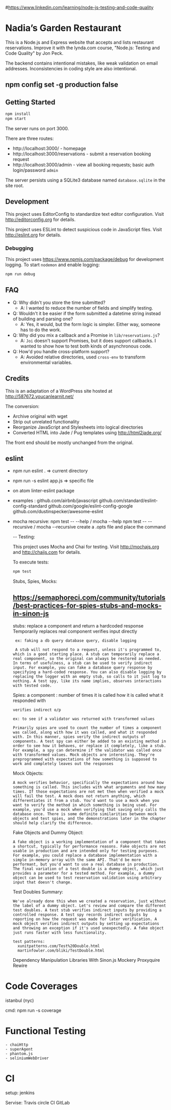 #https://www.linkedin.com/learning/node-js-testing-and-code-quality

# Nadia’s Garden Restaurant

This is a Node.js and Express website that accepts and lists restaurant reservations. Improve it with the lynda.com course, "Node.js: Testing and Code Quality" by Jon Peck.

The backend contains intentional mistakes, like weak validation on email addresses. Inconsistencies in coding style are also intentional.

## npm config set -g production false

## Getting Started

```bash
npm install
npm start
```

The server runs on port 3000.

There are three routes:

- http://localhost:3000/ - homepage
- http://localhost:3000/reservations - submit a reservation booking request
- http://localhost:3000/admin - view all booking requests; basic auth login/password `admin`

The server persists using a SQLite3 database named `database.sqlite` in the site root.

## Development

This project uses EditorConfig to standardize text editor configuration.
Visit http://editorconfig.org for details. 

This project uses ESLint to detect suspicious code in JavaScript files.
Visit http://eslint.org for details.

### Debugging

This project uses https://www.npmjs.com/package/debug for development logging. To start `nodemon` and enable logging:

```bash
npm run debug
```

## FAQ

- Q: Why didn't you store the time submitted?
  - A: I wanted to reduce the number of fields and simplify testing.
- Q: Wouldn't it be easier if the form submitted a datetime string instead of building and parsing one?
  - A: Yes, it would, but the form logic is simpler. Either way, someone has to do the work.
- Q: Why did you mix a callback and a Promise in `lib/reservations.js`?
  - A: `Joi` doesn't support Promises, but it does support callbacks. I wanted to show how to test both kinds of asynchronous code.
- Q: How'd you handle cross-platform support?
  - A: Avoided relative directories, used `cross-env` to transform environmental variables.

## Credits

This is an adaptation of a WordPress site hosted at http://587672.youcanlearnit.net/

The conversion:

- Archive original with wget
- Strip out unrelated functionality
- Reorganize JavaScript and Stylesheets into logical directories
- Converted HTML into Jade / Pug templates using http://html2jade.org/

The front end should be mostly unchanged from the original.

## eslint
- npm run eslint . => current directory
- npm run -s eslint app.js => specific file
-  on atom linter-eslint package

- examples :
   github.com/airbnb/javascript
   github.com/standard/eslint-config-standard
   github.com/google/eslint-config-google
   github.com/dustinspecker/awesome-eslint


- mocha recursive:
  npm test -- --help / mocha --help
  npm test -- --recursive / mocha --recursive
  create a .opts file and place the command
  
  -- Testing:
  
  This project uses Mocha and Chai for testing.
  Visit http://mochajs.org and http://chaijs.com for details.

  To execute tests:

  ```bash
  npm test
  ```
  
  
  Stubs, Spies, Mocks:
  ## https://semaphoreci.com/community/tutorials/best-practices-for-spies-stubs-and-mocks-in-sinon-js
  
    stubs: 
       replace a component and return a hardcoded response
       Temporarily replaces real component
       verifies input directly
       
       ex: faking a db query database query, disable logging
       
       A stub will not respond to a request, unless it's programmed to, which is a good starting place. A stub can temporarily replace a real component, so the original can always be restored as needed. In terms of usefulness, a stub can be used to verify indirect input. For example, you can fake a database query response by specifying a hard-coded response. You can also disable logging by replacing the logger with an empty stub, so calls to it just log to nothing. A test spy, like its name implies, observes interactions with tested code.
       
       
    
    Spies:
      a component :
        number of times it is called
        how it is called
        what it responded with
        
      verifies indirect o/p 
      
      ex: to see if a validator was returned with transformed values
      
      Primarily spies are used to count the number of times a component was called, along with how it was called, and what it responded with. In this manner, spies verify the indirect outputs of components. A test spy can either be added to an existing method in order to see how it behaves, or replace it completely, like a stub. For example, a spy can determine if the validator was called once with transformed values. Mock objects are interesting. They're preprogrammed with expectations of how something is supposed to work and completely leaves out the responses  
      
      
    Mock Objects:
      
      A mock verifies behavior, specifically the expectations around how something is called. This includes with what arguments and how many times. If those expectations are not met then when verified a mock will fail the test. A mock does not return anything, which differentiates it from a stub. You'd want to use a mock when you want to verify the method in which something is being used. For example, you'd use a mock when verifying that saving only calls the database once. There is some definite similarities between mock objects and test spies, and the demonstrations later in the chapter should help clarify the difference.
      
    Fake Objects and Dummy Object:
      
      A fake object is a working implementation of a component that takes a shortcut, typically for performance reasons. Fake objects are not usable in production and are intended only for testing purposes. For example, you could replace a database implementation with a simple in-memory array with the same API. That'd be more performant, but you'd want to use a real database in production. The final variation of a test double is a dummy object, which just provides a parameter for a tested method. For example, a dummy object can be used to test reservation validation using arbitrary input that doesn't change.
      
    Test Doubles Summary:
      
      We've already done this when we created a reservation, just without the label of a dummy object. Let's review and compare the different test doubles. A test stub verifies indirect inputs by providing a controlled response. A test spy records indirect outputs by reporting on how the request was made for later verification. A mock object verifies indirect outputs by setting up expectations and throwing an exception if it's used unexpectedly. A fake object just runs faster with less functionality.
      
      test patterns:
        xunitpatterns.com/Test%20Double.html
        martinfowler.com/bliki/TestDouble.html 
        
  
  Dependency Manipulation Libraries With Sinon.js
    Mockery
    Proxyquire
    Rewire    
    
    
# Code Coverages
  istanbul (nyc)
  
   cmd:
     npm run -s coverage    
     
# Functional Testing
    - chaiHttp
    - superAgent
    - phantom.js
    - seliniumWebDriver     
    
    
# CI
  setup:
    jenkins
  
  Servise:
    Travis
    circle CI
    GitLab
  